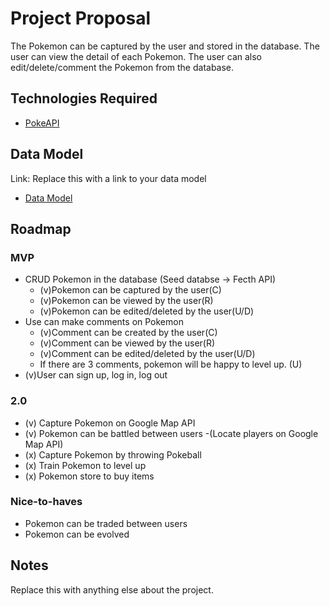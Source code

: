 # Project Proposal

The Pokemon can be captured by the user and stored in the database. The user can view the detail of each Pokemon. The user can also edit/delete/comment the Pokemon from the database.

## Technologies Required

- [PokeAPI](https://pokeapi.co/)

## Data Model

Link: Replace this with a link to your data model
- [Data Model](https://app.diagrams.net/?src=about#HAlanChu61%2FPokemons%2Fmain%2FPokemons_model)

## Roadmap

### MVP

- CRUD Pokemon in the database (Seed databse -> Fecth API) 
    - (v)Pokemon can be captured by the user(C)  
    - (v)Pokemon can be viewed by the user(R)
    - (v)Pokemon can be edited/deleted by the user(U/D)
- Use can make comments on Pokemon
    - (v)Comment can be created by the user(C)
    - (v)Comment can be viewed by the user(R)
    - (v)Comment can be edited/deleted by the user(U/D)
    - If there are 3 comments, pokemon will be happy to level up. (U)
- (v)User can sign up, log in, log out

### 2.0

- (v) Capture Pokemon on Google Map API
- (v) Pokemon can be battled between users 
    -(Locate players on Google Map API)
- (x) Capture Pokemon by throwing Pokeball
- (x) Train Pokemon to level up
- (x) Pokemon store to buy items

### Nice-to-haves

- Pokemon can be traded between users
- Pokemon can be evolved


## Notes

Replace this with anything else about the project.